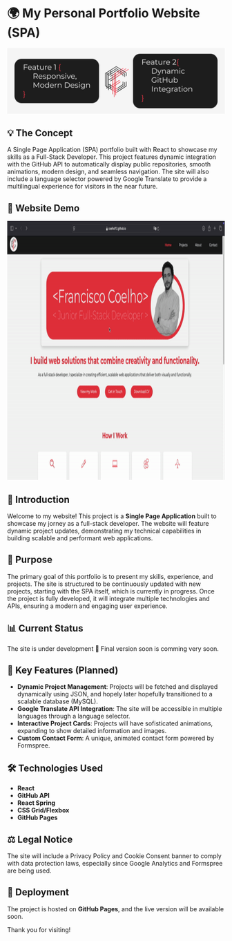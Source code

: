# 🌍 My Personal Portfolio Website (SPA) 

![Project Cover](https://raw.githubusercontent.com/coelhof12/coelhof12.github.io/refs/heads/main/public/assets/images/Repo_Cover.jpg)

## 💡 The Concept 

A Single Page Application (SPA) portfolio built with React to showcase my skills as a Full-Stack Developer. This project features dynamic integration with the GitHub API to automatically display public repositories, smooth animations, modern design, and seamless navigation. The site will also include a language selector powered by Google Translate to provide a multilingual experience for visitors in the near future.

## 🎥 Website Demo

<p align="left"> 
   <img width="920" height="600" src="https://raw.githubusercontent.com/coelhof12/coelhof12.github.io/refs/heads/main/public/assets/coelhof12.github.io_demo.gif"> 
</p>

## 📖 Introduction

Welcome to my website! This project is a **Single Page Application** built to showcase my jorney as a full-stack developer. The website will feature dynamic project updates, demonstrating my technical capabilities in building scalable and performant web applications.

## 🎯 Purpose

The primary goal of this portfolio is to present my skills, experience, and projects. The site is structured to be continuously updated with new projects, starting with the SPA itself, which is currently in progress. Once the project is fully developed, it will integrate multiple technologies and APIs, ensuring a modern and engaging user experience.

## 📊 Current Status

The site is under development 🚧 Final version soon is comming very soon.

## 📝 Key Features (Planned)

- **Dynamic Project Management**: Projects will be fetched and displayed dynamically using JSON, and hopely later hopefully transitioned to a scalable database (MySQL).
- **Google Translate API Integration**: The site will be accessible in multiple languages through a language selector.
- **Interactive Project Cards**: Projects will have sofisticated animations, expanding to show detailed information and images.
- **Custom Contact Form**: A unique, animated contact form powered by Formspree.

## 🛠️ Technologies Used

- **React**
- **GitHub API**
- **React Spring**
- **CSS Grid/Flexbox**
- **GitHub Pages**

## ⚖️ Legal Notice

The site will include a Privacy Policy and Cookie Consent banner to comply with data protection laws, especially since Google Analytics and Formspree are being used.

## 🚀 Deployment

The project is hosted on **GitHub Pages**, and the live version will be available soon.

Thank you for visiting! 
